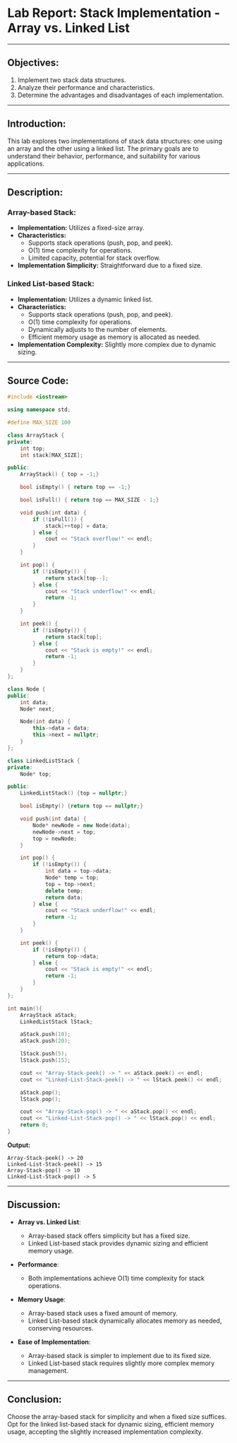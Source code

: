# Lab Report: Stack Implementation - Array vs. Linked List

---
## Objectives:

1. Implement two stack data structures.
2. Analyze their performance and characteristics.
3. Determine the advantages and disadvantages of each implementation.

---
## Introduction:

This lab explores two implementations of stack data structures: one using an array and the other using a linked list. The primary goals are to understand their behavior, performance, and suitability for various applications.

---
## Description:

### Array-based Stack:

- **Implementation:** Utilizes a fixed-size array.
- **Characteristics:**
  - Supports stack operations (push, pop, and peek).
  - O(1) time complexity for operations.
  - Limited capacity, potential for stack overflow.
- **Implementation Simplicity:** Straightforward due to a fixed size.

### Linked List-based Stack:

- **Implementation:** Utilizes a dynamic linked list.
- **Characteristics:**
  - Supports stack operations (push, pop, and peek).
  - O(1) time complexity for operations.
  - Dynamically adjusts to the number of elements.
  - Efficient memory usage as memory is allocated as needed.
- **Implementation Complexity:** Slightly more complex due to dynamic sizing.

---
## Source Code:

```cpp
#include <iostream>

using namespace std;

#define MAX_SIZE 100

class ArrayStack {
private:
    int top;
    int stack[MAX_SIZE];

public:
    ArrayStack() { top = -1;}

    bool isEmpty() { return top == -1;}

    bool isFull() { return top == MAX_SIZE - 1;}

    void push(int data) {
        if (!isFull()) {
            stack[++top] = data;
        } else {
            cout << "Stack overflow!" << endl;
        }
    }

    int pop() {
        if (!isEmpty()) {
            return stack[top--];
        } else {
            cout << "Stack underflow!" << endl;
            return -1;
        }
    }

    int peek() {
        if (!isEmpty()) {
            return stack[top];
        } else {
            cout << "Stack is empty!" << endl;
            return -1;
        }
    }
};

class Node {
public:
    int data;
    Node* next;

    Node(int data) {
        this->data = data;
        this->next = nullptr;
    }
};

class LinkedListStack {
private:
    Node* top;

public:
    LinkedListStack() {top = nullptr;}

    bool isEmpty() {return top == nullptr;}

    void push(int data) {
        Node* newNode = new Node(data);
        newNode->next = top;
        top = newNode;
    }

    int pop() {
        if (!isEmpty()) {
            int data = top->data;
            Node* temp = top;
            top = top->next;
            delete temp;
            return data;
        } else {
            cout << "Stack underflow!" << endl;
            return -1;
        }
    }

    int peek() {
        if (!isEmpty()) {
            return top->data;
        } else {
            cout << "Stack is empty!" << endl;
            return -1;
        }
    }
};

int main(){
    ArrayStack aStack;
    LinkedListStack lStack;

    aStack.push(10);
    aStack.push(20);

    lStack.push(5);
    lStack.push(15);

    cout << "Array-Stack-peek() -> " << aStack.peek() << endl;
    cout << "Linked-List-Stack-peek() -> " << lStack.peek() << endl;

    aStack.pop();
    lStack.pop();

    cout << "Array-Stack-pop() -> " << aStack.pop() << endl;
    cout << "Linked-List-Stack-pop() -> " << lStack.pop() << endl;
    return 0;
}
```

**Output:**

```
Array-Stack-peek() -> 20
Linked-List-Stack-peek() -> 15
Array-Stack-pop() -> 10
Linked-List-Stack-pop() -> 5
```

---
## Discussion:

- **Array vs. Linked List**:

  - Array-based stack offers simplicity but has a fixed size.
  - Linked List-based stack provides dynamic sizing and efficient memory usage.

- **Performance**:

  - Both implementations achieve O(1) time complexity for stack operations.

- **Memory Usage**:

  - Array-based stack uses a fixed amount of memory.
  - Linked List-based stack dynamically allocates memory as needed, conserving resources.

- **Ease of Implementation**:
  - Array-based stack is simpler to implement due to its fixed size.
  - Linked List-based stack requires slightly more complex memory management.

---
## Conclusion:

Choose the array-based stack for simplicity and when a fixed size suffices. Opt for the linked list-based stack for dynamic sizing, efficient memory usage, accepting the slightly increased implementation complexity.
